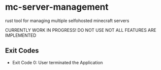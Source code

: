 # mc-server-management

rust tool for managing multiple selfohosted minecraft servers

CURRENTLY WORK IN PROGRESS!
DO NOT USE
NOT ALL FEATURES ARE IMPLEMENTED

## Exit Codes

- Exit Code 0: User terminated the Application 
